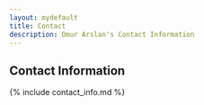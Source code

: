 ```yaml
---
layout: mydefault
title: Contact
description: Omur Arslan's Contact Information
---
```


## Contact Information

<!--
Omur Arslan, PhD <br/>
Max Planck Institute for Intelligent Systems <br/>
Max Planck Ring 4 <br/>
Tübingen, Germany 72076 <br/>
E-mail: [omur.arslan@tuebingen.mpg.de](mailto:omur.arslan@tuebingen.mpg.de) <br/>
Office: N2.017
-->

{% include contact_info.md %}
